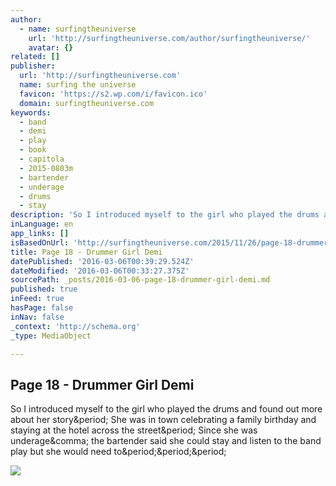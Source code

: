 ```yaml
---
author:
  - name: surfingtheuniverse
    url: 'http://surfingtheuniverse.com/author/surfingtheuniverse/'
    avatar: {}
related: []
publisher:
  url: 'http://surfingtheuniverse.com'
  name: surfing the universe
  favicon: 'https://s2.wp.com/i/favicon.ico'
  domain: surfingtheuniverse.com
keywords:
  - band
  - demi
  - play
  - book
  - capitola
  - 2015-0803m
  - bartender
  - underage
  - drums
  - stay
description: 'So I introduced myself to the girl who played the drums and found out more about her story. She was in town celebrating a family birthday and staying at the hotel across the street. Since she was underage, the bartender said she could stay and listen to the band play but she would need to...'
inLanguage: en
app_links: []
isBasedOnUrl: 'http://surfingtheuniverse.com/2015/11/26/page-18-drummer-girl-demi/'
title: Page 18 - Drummer Girl Demi
datePublished: '2016-03-06T00:39:29.524Z'
dateModified: '2016-03-06T00:33:27.375Z'
sourcePath: _posts/2016-03-06-page-18-drummer-girl-demi.md
published: true
inFeed: true
hasPage: false
inNav: false
_context: 'http://schema.org'
_type: MediaObject

---
```

<article style=""><h1>Page 18 - Drummer Girl Demi</h1><p>So I introduced myself to the girl who played the drums and found out more about her story&amp;period; She was in town celebrating a family birthday and staying at the hotel across the street&amp;period; Since she was underage&amp;comma; the bartender said she could stay and listen to the band play but she would need to&amp;period;&amp;period;&amp;period;</p><img src="https://s0.wp.com/i/blank.jpg" /></article>